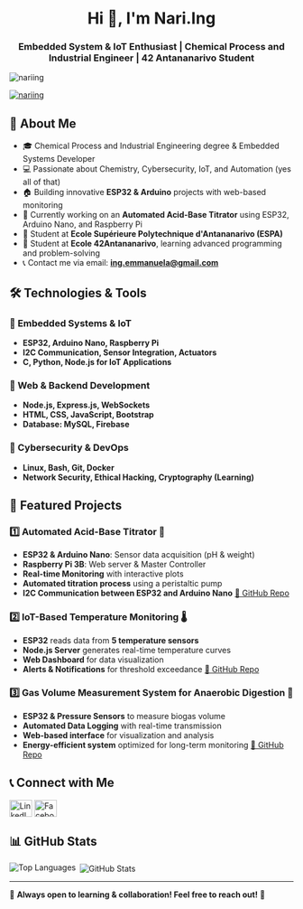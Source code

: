 <h1 align="center">Hi 👋, I'm Nari.Ing</h1>
<h3 align="center">Embedded System & IoT Enthusiast | Chemical Process and Industrial Engineer | 42 Antananarivo Student</h3>

<p align="left"> <img src="https://komarev.com/ghpvc/?username=nariing&label=Profile%20views&color=0e75b6&style=flat" alt="nariing" /> </p>

<p align="left"> <a href="https://github.com/ryo-ma/github-profile-trophy"><img src="https://github-profile-trophy.vercel.app/?username=nariing" alt="nariing" /></a> </p>

## 🚀 About Me
- 🎓 Chemical Process and Industrial Engineering degree & Embedded Systems Developer
- 💻 Passionate about Chemistry, Cybersecurity, IoT, and Automation (yes all of that)
- 🏠 Building innovative **ESP32 & Arduino** projects with web-based monitoring
- 🔬 Currently working on an **Automated Acid-Base Titrator** using ESP32, Arduino Nano, and Raspberry Pi
- 🎯 Student at **Ecole Supérieure Polytechnique d'Antananarivo (ESPA)**
- 🎯 Student at **Ecole 42Antananarivo**, learning advanced programming and problem-solving
- 📞 Contact me via email: **ing.emmanuela@gmail.com**

## 🛠️ Technologies & Tools
### 🔹 Embedded Systems & IoT
- **ESP32, Arduino Nano, Raspberry Pi**
- **I2C Communication, Sensor Integration, Actuators**
- **C, Python, Node.js for IoT Applications**

### 🔹 Web & Backend Development
- **Node.js, Express.js, WebSockets**
- **HTML, CSS, JavaScript, Bootstrap**
- **Database: MySQL, Firebase**

### 🔹 Cybersecurity & DevOps
- **Linux, Bash, Git, Docker**
- **Network Security, Ethical Hacking, Cryptography (Learning)**

## 📌 Featured Projects
### 1️⃣ Automated Acid-Base Titrator 🧪
- **ESP32 & Arduino Nano**: Sensor data acquisition (pH & weight)
- **Raspberry Pi 3B**: Web server & Master Controller
- **Real-time Monitoring** with interactive plots
- **Automated titration process** using a peristaltic pump
- **I2C Communication between ESP32 and Arduino Nano**
[🔗 GitHub Repo](https://github.com/nariIng/memoire)

### 2️⃣ IoT-Based Temperature Monitoring 🌡️
- **ESP32** reads data from **5 temperature sensors**
- **Node.js Server** generates real-time temperature curves
- **Web Dashboard** for data visualization
- **Alerts & Notifications** for threshold exceedance
[🔗 GitHub Repo](https://github.com/nariIng/ESP32-Temperature-Monitoring-System)

### 3️⃣ Gas Volume Measurement System for Anaerobic Digestion 💨
- **ESP32 & Pressure Sensors** to measure biogas volume
- **Automated Data Logging** with real-time transmission
- **Web-based interface** for visualization and analysis
- **Energy-efficient system** optimized for long-term monitoring
[🔗 GitHub Repo](https://github.com/nariIng/Biogas-production-monitoring)

## 📞 Connect with Me
<p align="left">
<a href="www.linkedin.com/in/emmanuela-narindranjanahary-7194272a7" target="blank"><img align="center" src="https://raw.githubusercontent.com/rahuldkjain/github-profile-readme-generator/master/src/images/icons/Social/linked-in-alt.svg" alt="LinkedIn" height="30" width="40" /></a>
<a href="https://facebook.com/emmanuela.ratsimandresy" target="blank"><img align="center" src="https://raw.githubusercontent.com/rahuldkjain/github-profile-readme-generator/master/src/images/icons/Social/facebook.svg" alt="Facebook" height="30" width="40" /></a>
</p>

## 📊 GitHub Stats
<p><img align="left" src="https://github-readme-stats.vercel.app/api/top-langs?username=nariing&show_icons=true&locale=en&layout=compact" alt="Top Languages" /></p>

<p>&nbsp;<img align="center" src="https://github-readme-stats.vercel.app/api?username=nariing&show_icons=true&locale=en" alt="GitHub Stats" /></p>

---
🔹 **Always open to learning & collaboration! Feel free to reach out!** 🚀
